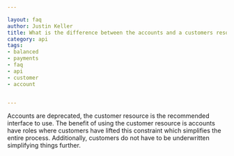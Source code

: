 ```yaml
---

layout: faq
author: Justin Keller
title: What is the difference between the accounts and a customers resources?
category: api
tags:
- balanced
- payments
- faq
- api
- customer
- account


---
```


Accounts are deprecated, the customer resource is the recommended interface to use. The benefit of using the customer resource is accounts have roles where customers have lifted this constraint which simplifies the entire process. Additionally, customers do not have to be underwritten simplifying things further.